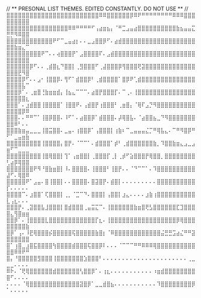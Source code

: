 // ** PRESONAL LIST THEMES. EDITED CONSTANTLY. DO NOT USE ** //
⣿⣿⣿⣿⣿⣿⣿⣿⣿⣿⣿⣿⣿⣿⣿⣿⣿⣿⣿⣿⣿⣿⣿⣿⠿⠿⣿⣿⣿⣿⣿⣿⡿⠿⠟⠛⠛⠛⠛⠛⠛⠛⠛⠿⠿⠿⣿⣿⣿⣿⣿⣿⣿⣿⣿
⣿⣿⣿⣿⣿⣿⣿⣿⣿⣿⣿⣿⣿⣿⣿⣿⠿⠿⠛⠛⠛⠛⠋⢠⣴⣶⣦⡄⠈⠛⣉⣠⣤⣴⣿⣿⣿⣿⣿⣿⣿⣿⣿⣿⣷⣦⣤⣤⣍⣛⡛⠻⠿⣿⣿
⣿⣿⣿⣿⣿⣿⣿⣿⣿⣿⣿⣿⠟⠋⠉⣀⣤⣴⡆⠄⠄⣀⣠⣿⣿⡿⠋⠄⣴⣾⣿⣿⣿⣿⣿⣿⣿⣿⣿⣿⣿⣿⣿⣿⣿⣿⣿⣿⣿⣿⣿⣷⣶⣄⠉
⣿⣿⣿⣿⣿⣿⣿⣿⣿⠟⠉⠄⠄⢴⣿⣿⣿⡟⠁⣠⣿⣿⣿⣿⠏⠄⣠⣾⣿⣿⣿⣿⣿⣿⣿⣿⣿⣿⣿⣿⣿⣿⣿⣿⣿⣿⣿⣿⣿⣿⣿⣿⣿⣿⣿
⣿⣿⣿⣿⣿⣿⡿⠋⠄⠄⢀⣾⣿⣆⠙⣿⣿⡇⢀⣻⣿⣿⣿⠋⢀⣼⣿⣿⣿⡿⢻⣿⣿⣿⢟⣽⣿⣿⣿⣿⣿⣿⣿⣿⣿⣿⣿⣿⣿⣿⣿⣿⣟⠻⣿
⣿⣿⣿⣿⡿⠋⠄⠄⣠⠂⢸⣿⣿⡿⠄⢻⠋⠁⣾⣿⣿⡿⠃⢀⣾⣿⣿⣿⣿⠁⣿⡿⠟⢁⣾⣿⣿⣿⣿⣿⣿⣿⣿⣿⣿⣿⣿⣿⣿⣿⣿⣿⣿⣧⠉
⣿⣿⣿⡿⠁⠄⢀⣶⣿⢘⣷⣶⣶⣾⡄⢸⣦⣄⠉⠉⠉⠄⣴⣿⡟⣿⣿⣿⡏⠄⠉⢀⠄⢸⣿⣿⣿⣿⣿⣿⣿⣿⣿⣿⣿⣿⣿⣿⣿⣿⣿⣿⣿⣿⣆
⣿⣿⣿⠁⠄⣰⣾⣿⣿⢸⣿⣿⣿⣿⠁⢸⣿⣿⠟⠄⢠⣾⣿⡟⢰⣿⣿⣿⠃⢀⣶⣿⡄⠈⢿⠏⣠⡙⠻⣿⣿⣿⣿⣿⣿⣿⣿⣿⣿⣿⣿⣿⣿⡿⠿
⣿⣿⣿⠄⠄⠛⠛⠉⠁⢸⣿⡿⣿⣿⠄⠸⠋⠁⠄⣴⣿⣿⡿⠁⣾⣿⣿⣿⠄⡼⢿⣿⣧⠄⠈⣴⣿⣿⣦⣀⠙⠻⣿⣿⣿⣿⣿⣿⣿⣿⣿⠿⠃⠄⠄
⣿⣿⣿⣷⣶⣤⣀⣀⣀⢸⣿⣭⣿⣿⠄⣀⣤⠄⢰⣿⣿⡿⠁⢠⣿⣿⣿⡇⢰⣷⠆⠉⣀⣤⣤⣤⣌⡉⠛⢿⣧⣄⠄⠉⠛⠻⣿⡿⠛⠋⠁⣀⣤⣶⣷
⣿⣿⣿⣿⣿⣿⣿⣿⣿⢸⣿⣿⣿⣿⡄⣿⡟⠄⠈⠉⠉⠁⠄⣾⣿⣿⣿⠁⡾⠃⢀⣾⣿⣿⣿⣿⣿⣿⣷⡀⠹⣿⣿⣷⣶⣄⣠⣀⣠⣶⠋⠉⣀⣀⣀
⣿⣿⣿⣿⣿⣿⣿⣿⣿⢸⣿⢿⣿⣿⡇⢹⠁⢠⣶⣿⣿⡇⢀⣿⣿⣿⡏⢀⡇⢀⡾⠋⣵⣿⣿⣿⡟⢿⣿⣿⡀⣿⣿⣿⣿⣿⣿⣿⣿⢃⣴⡿⢿⣿⣿
⣿⣿⣿⣿⣿⣿⣿⠟⠻⠘⣿⣷⣶⣿⡇⠸⠄⣿⣿⣿⣿⠄⢸⣿⣿⣿⠃⢸⣿⡟⠄⠄⠈⠙⠉⠉⠁⠄⠹⣿⣿⣿⣿⣿⣿⣿⣿⣿⣿⣼⠋⠄⢿⣿⠿
⣿⣿⣿⣿⣿⠟⠁⣠⣤⠄⣿⢸⣿⣿⡇⠄⠄⣿⣿⣿⣿⠄⣿⣽⣿⡟⠄⣾⣿⡇⠄⠄⠄⠄⠄⠄⠄⠄⠄⣿⣿⣿⣿⣿⣿⣿⣿⣿⣿⡏⠄⠄⠄⠄⠄
⣿⣿⣿⣿⠉⠄⣰⣿⣿⠁⢏⣿⣿⣿⡇⢀⡀⠈⣉⠉⠙⠄⣿⣿⣿⡇⢠⣿⣿⡇⣰⣄⠄⠄⠄⠄⣰⣷⢰⣿⣿⣿⣿⣿⣿⣿⣿⣿⣿⣇⢠⣆⠄⠄⠄
⣿⣿⣿⡟⠄⢀⣽⣿⣿⣧⣸⣿⣿⣿⡇⣿⣾⣿⣿⣿⢀⣤⣭⣍⠉⠄⢸⣿⣿⣿⣿⣿⣿⣷⣶⣿⢟⣣⣿⣿⣿⣿⣿⣿⣏⣹⣿⣿⣿⣿⣄⢻⣿⣶⣶
⣿⣿⡿⠁⠄⢸⣿⣿⣿⣿⣇⣿⣿⣿⣿⣿⣿⣿⣿⣿⣿⣿⣿⡏⣆⠄⢸⣿⣿⣿⣿⣿⣿⣿⣿⣿⣿⣿⣿⣿⣿⣿⣿⣿⡿⢿⣿⣿⣿⣿⣿⣿⣿⣿⣷
⣿⡿⠁⢠⠄⠸⣟⢿⣿⣿⣿⡮⣿⣿⣿⣿⣿⢯⣿⣿⣿⣿⣿⣷⣿⡆⠈⠿⣿⣿⣿⣿⣿⣿⣿⣿⣿⣿⣿⣿⣬⣛⣛⣩⣴⣌⠛⠛⣽⣿⣿⣿⣿⣿⣿
⣿⠁⢰⣿⣀⣰⣿⣯⣿⣿⣿⣿⢳⣿⣿⣿⣿⣾⣿⣿⣿⢯⣿⣿⡿⠇⠄⠄⠄⠈⠉⠉⠉⠛⠛⠿⠿⠿⢿⣿⣿⣿⣿⣿⣿⣿⣿⣿⣿⣿⣿⠿⠿⠟⠛
⣿⡄⠘⣿⣿⣿⣿⣿⣻⣿⣿⣿⢸⣿⣿⣿⣿⣿⣿⣿⣱⣿⣿⣿⠃⠄⠄⠄⠄⠄⠄⠄⠄⠄⠄⠄⠄⠄⠄⠄⠄⠄⠄⠄⠄⠄⠄⢀⣀⣀⣀⠄⠄⠄⠄
⠿⠗⠄⠈⢟⢿⣿⣿⣿⣿⣿⣿⣾⣿⣿⣿⣿⣿⣿⢣⣿⣿⡿⠁⠄⢰⣆⠄⠄⠄⠄⠄⠄⠄⠄⠄⠄⠄⠰⣶⣾⣿⣿⣿⣿⣿⣿⣿⣿⣿⠋⠄⠄⠄⠄
⠄⠄⠄⠄⠈⢿⣿⣿⣿⣿⣿⣿⣿⣿⣿⣿⣿⣿⣿⣽⣿⡿⠁⣀⣀⣾⣿⣦⠄⠄⠄⠄⠄⠄⠄⠄⠄⠄⠄⠹⣿⣿⣿⣿⣿⣿⣿⣿⡿⠁⠄⠄⠄⠄⠄
